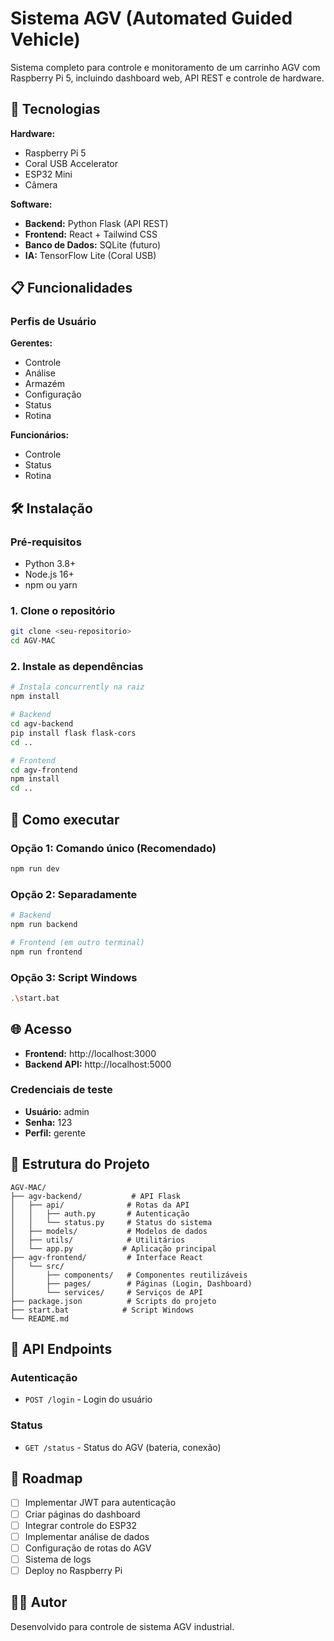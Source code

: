 # Sistema AGV (Automated Guided Vehicle)

Sistema completo para controle e monitoramento de um carrinho AGV com Raspberry Pi 5, incluindo dashboard web, API REST e controle de hardware.

## 🚀 Tecnologias

**Hardware:**
- Raspberry Pi 5
- Coral USB Accelerator
- ESP32 Mini
- Câmera

**Software:**
- **Backend:** Python Flask (API REST)
- **Frontend:** React + Tailwind CSS
- **Banco de Dados:** SQLite (futuro)
- **IA:** TensorFlow Lite (Coral USB)

## 📋 Funcionalidades

### Perfis de Usuário

**Gerentes:**
- Controle
- Análise
- Armazém
- Configuração
- Status
- Rotina

**Funcionários:**
- Controle
- Status
- Rotina

## 🛠️ Instalação

### Pré-requisitos
- Python 3.8+
- Node.js 16+
- npm ou yarn

### 1. Clone o repositório
```bash
git clone <seu-repositorio>
cd AGV-MAC
```

### 2. Instale as dependências
```bash
# Instala concurrently na raiz
npm install

# Backend
cd agv-backend
pip install flask flask-cors
cd ..

# Frontend
cd agv-frontend
npm install
cd ..
```

## 🚀 Como executar

### Opção 1: Comando único (Recomendado)
```bash
npm run dev
```

### Opção 2: Separadamente
```bash
# Backend
npm run backend

# Frontend (em outro terminal)
npm run frontend
```

### Opção 3: Script Windows
```bash
.\start.bat
```

## 🌐 Acesso

- **Frontend:** http://localhost:3000
- **Backend API:** http://localhost:5000

### Credenciais de teste
- **Usuário:** admin
- **Senha:** 123
- **Perfil:** gerente

## 📁 Estrutura do Projeto

```
AGV-MAC/
├── agv-backend/           # API Flask
│   ├── api/              # Rotas da API
│   │   ├── auth.py       # Autenticação
│   │   └── status.py     # Status do sistema
│   ├── models/           # Modelos de dados
│   ├── utils/            # Utilitários
│   └── app.py           # Aplicação principal
├── agv-frontend/         # Interface React
│   └── src/
│       ├── components/   # Componentes reutilizáveis
│       ├── pages/        # Páginas (Login, Dashboard)
│       └── services/     # Serviços de API
├── package.json          # Scripts do projeto
├── start.bat            # Script Windows
└── README.md
```

## 🔌 API Endpoints

### Autenticação
- `POST /login` - Login do usuário

### Status
- `GET /status` - Status do AGV (bateria, conexão)

## 🚧 Roadmap

- [ ] Implementar JWT para autenticação
- [ ] Criar páginas do dashboard
- [ ] Integrar controle do ESP32
- [ ] Implementar análise de dados
- [ ] Configuração de rotas do AGV
- [ ] Sistema de logs
- [ ] Deploy no Raspberry Pi

## 👨‍💻 Autor

Desenvolvido para controle de sistema AGV industrial.